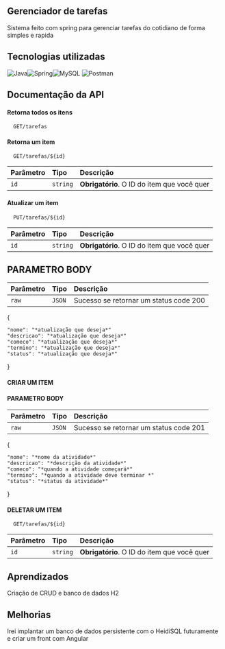 
##  Gerenciador de tarefas 
Sistema feito com spring para gerenciar tarefas do cotidiano de forma simples e rapida


## Tecnologias utilizadas

![Java](https://img.shields.io/badge/Java-ED8B00?style=for-the-badge&logo=openjdk&logoColor=white)![Spring](https://img.shields.io/badge/Spring-6DB33F?style=for-the-badge&logo=spring&logoColor=white)![MySQL](https://img.shields.io/badge/mysql-%2300f.svg?style=for-the-badge&logo=mysql&logoColor=white) ![Postman](https://img.shields.io/badge/Postman-FF6C37?style=for-the-badge&logo=postman&logoColor=white)

## Documentação da API

#### Retorna todos os itens

```http
  GET/tarefas
```


#### Retorna um item

```http
  GET/tarefas/${id}
```

| Parâmetro   | Tipo       | Descrição                                   |
| :---------- | :--------- | :------------------------------------------ |
| `id`      | `string` | **Obrigatório**. O ID do item que você quer |

#### Atualizar um item

```http
  PUT/tarefas/${id}
```

| Parâmetro   | Tipo       | Descrição                                   |
| :---------- | :--------- | :------------------------------------------ |
| `id`      | `string` | **Obrigatório**. O ID do item que você quer |

## PARAMETRO BODY 

| Parâmetro   | Tipo       | Descrição                                   |
| :---------- | :--------- | :------------------------------------------ |
| `raw`      | `JSON` |Sucesso se retornar um status code 200 |



{  
    
    "nome": "*atualização que deseja*"
    "descricao": "*atualização que deseja*"
    "comeco": "*atualização que deseja*"
    "termino": "*atualização que deseja*"
    "status": "*atualização que deseja*"  
}

#### CRIAR UM ITEM

#### PARAMETRO BODY 

| Parâmetro   | Tipo       | Descrição                                   |
| :---------- | :--------- | :------------------------------------------ |
| `raw`      | `JSON` |Sucesso se retornar um status code 201 |


{  
    
    "nome": "*nome da atividade*"
    "descricao": "*descrição da atividade*"
    "comeco": "*quando a atividade começará*"
    "termino": "*quando a atividade deve terminar *"
    "status": "*status da atividade*"  
}

#### DELETAR UM ITEM

```http
  GET/tarefas/${id}
```

| Parâmetro   | Tipo       | Descrição                                   |
| :---------- | :--------- | :------------------------------------------ |
| `id`      | `string` | **Obrigatório**. O ID do item que você quer |


## Aprendizados

Criação de CRUD e banco de dados H2

## Melhorias

Irei implantar um banco de dados persistente com o HeidiSQL futuramente e criar um front com Angular

